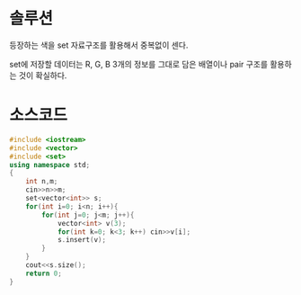 # 솔루션

등장하는 색을 set 자료구조를 활용해서 중복없이 센다.

set에 저장할 데이터는 R, G, B 3개의 정보를 그대로 담은 배열이나 pair 구조를 활용하는 것이 확실하다.



# 소스코드

```cpp
#include <iostream>
#include <vector>
#include <set>
using namespace std;
{
    int n,m;
    cin>>n>>m;
    set<vector<int>> s;
    for(int i=0; i<n; i++){
        for(int j=0; j<m; j++){
            vector<int> v(3);
            for(int k=0; k<3; k++) cin>>v[i];
            s.insert(v);
        }
    }
    cout<<s.size();
    return 0;
}
```
